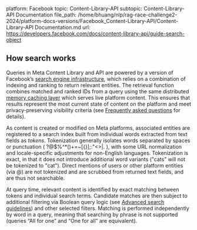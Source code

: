 platform: Facebook
topic: Content-Library-API
subtopic: Content-Library-API Documentation
file_path: /home/bhuang/nlp/rag-race-challenge2-2024/platform-docs-versions/Facebook_Content-Library-API/Content-Library-API Documentation.md
url: https://developers.facebook.com/docs/content-library-api/guide-search-object


## How search works

Queries in Meta Content Library and API are powered by a version of Facebook’s [search engine infrastructure](https://research.facebook.com/publications/unicorn-a-system-for-searching-the-social-graph/), which relies on a combination of indexing and ranking to return relevant entities. The retrieval function combines matched and ranked IDs from a query using the same distributed [memory caching layer](https://l.facebook.com/l.php?u=https%3A%2F%2Fengineering.fb.com%2F2013%2F06%2F25%2Fcore-data%2Ftao-the-power-of-the-graph%2F&h=AT1qjsyCfu7oKiwR7oD7250UOC5Sd14-ieuau-hKBvw8ihrsyVgrnEgA0EB9a_P6uYFJFNOtPDFvwp5XPqKRPkspRQg7-voKD0v2hAJAWWG2DdAxIJgw4c8v7VKsYunYv4TY1O3S3PkQSrHM) which serves live platform content. This ensures that results represent the most current state of content on the platform and meet privacy-preserving visibility criteria (see [Frequently asked questions](https://developers.facebook.com/docs/content-library-api/disclosures) for details).

As content is created or modified on Meta platforms, associated entities are registered to a search index built from individual words extracted from text fields as _tokens_. Tokenization generally isolates words separated by spaces or punctuation ( ?@$%^\*()+=~\[{}\];:"<>|. ), with some URL normalization and locale-specific adjustments for non-English languages. Tokenization is exact, in that it does not introduce additional word variants ("cats" will not be tokenized to "cat"). Direct mentions of users or other platform entities (via @) are not tokenized and are scrubbed from returned text fields, and are thus not searchable.

At query time, relevant content is identified by exact matching between tokens and individual search terms. Candidate matches are then subject to additional filtering via Boolean query logic (see [Advanced search guidelines](https://developers.facebook.com/docs/content-library-api/adv-search)) and other selected filters. Matching is performed independently by word in a query, meaning that searching by phrase is not supported (queries “All for one” and “One for all” are equivalent).